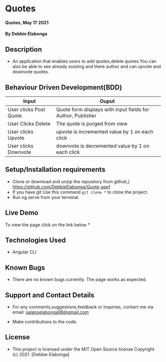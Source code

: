 # Quotes
#### Quotes, May 17 2021
#### By **Debbie Elabonga**

## Description
- An application that enables users to add quotes,delete quotes.You can also be able to see already existing and there author and can upvote and downvote quotes.

## Behaviour Driven Development(BDD)

| Input                        | Ouput                                                                                            |
|--------------------------    |----------------------------------------------------------------------------------------------    |
| User clicks Post  Quote     | Quote form displays with input fields for Author, Publisher                  |
| User Clicks Delete           | The quote is purged from view             |
| User clicks Upvote        |   upvote is incremented value by   1 on each click      |
| User clicks Downvote     | downvote is decremented value by 1 on each click     |

## Setup/Installation requirements

- Clone  or download and unzip the repository from github,[ https://github.com/DebbieElabonga/Quote-app]
- If you have git Use this command `git clone *` to clone the project.
- Run ng serve from your terminal

## Live Demo
To view the page click on the link below
*

## Technologies Used
- Angular CLI

## Known Bugs
- There are no known bugs currently. The page works as expected.

## Support and Contact Details
- For any comments,suggestions,feedback or inquiries, contact me via email: salanoelabonga98@gmail.com


- Make contributions to the code.

## License
- This project is licensed under the MIT Open Source license Copyright (c) 2021. [Debbie Elabonga]